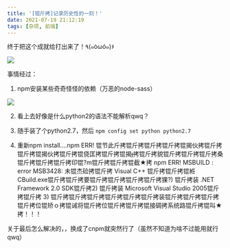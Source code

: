 ```yaml
---
title: '[锟斤拷]记录历史性的一刻！'
date: 2021-07-19 21:12:19
tags: [杂项, 前端]
---
```


 终于把这个成就给打出来了！٩(๑òωó๑)۶

<img src="https://z3.ax1x.com/2021/07/19/WYCFUg.png">

事情经过：

1. npm安装某些奇奇怪怪的依赖（万恶的node-sass）

<img src="https://z3.ax1x.com/2021/07/19/WYP9zR.png">

2. 看上去好像是什么python2的语法不能解析qwq？
3. 随手装了个python2.7，然后 `npm config set python python2.7`

4. 重新npm install....npm ERR! 锟节此斤拷锟斤拷锟斤拷锟斤拷锟揭伙拷锟斤拷锟斤拷锟揭伙拷锟斤拷锟侥匡拷锟斤拷锟揭拷锟斤拷貌锟斤拷锟斤拷锟斤拷桑锟斤拷锟斤拷锟斤拷印锟?m锟斤拷锟斤拷锟截★拷
   npm ERR! MSBUILD : error MSB3428: 未锟杰硷拷锟斤拷 Visual C++ 锟斤拷锟斤拷锟絍CBuild.exe锟斤拷锟斤拷要锟斤拷锟斤拷锟斤拷锟斤拷猓?) 锟斤拷装 .NET Framework 2.0 SDK锟斤拷2) 锟斤拷装 Microsoft Visual Studio 2005锟斤拷锟斤拷 3) 锟斤拷锟斤拷锟斤拷锟斤拷锟斤拷锟斤拷装锟斤拷锟斤拷锟斤拷锟斤拷位锟矫ｏ拷锟诫将锟斤拷位锟斤拷锟斤拷锟接碉拷系统路锟斤拷锟叫★拷！！！

关于最后怎么解决的，，换成了cnpm就突然行了（虽然不知道为啥不过能用就行qwq）
